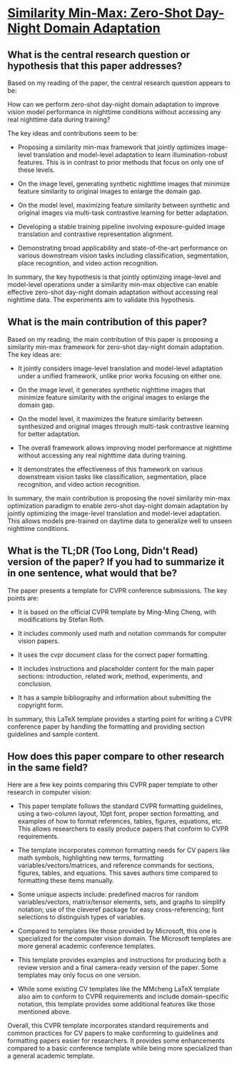 # [Similarity Min-Max: Zero-Shot Day-Night Domain Adaptation](https://arxiv.org/abs/2307.08779)

## What is the central research question or hypothesis that this paper addresses?

 Based on my reading of the paper, the central research question appears to be: 

How can we perform zero-shot day-night domain adaptation to improve vision model performance in nighttime conditions without accessing any real nighttime data during training?

The key ideas and contributions seem to be:

- Proposing a similarity min-max framework that jointly optimizes image-level translation and model-level adaptation to learn illumination-robust features. This is in contrast to prior methods that focus on only one of these levels.

- On the image level, generating synthetic nighttime images that minimize feature similarity to original images to enlarge the domain gap. 

- On the model level, maximizing feature similarity between synthetic and original images via multi-task contrastive learning for better adaptation.

- Developing a stable training pipeline involving exposure-guided image translation and contrastive representation alignment.

- Demonstrating broad applicability and state-of-the-art performance on various downstream vision tasks including classification, segmentation, place recognition, and video action recognition.

In summary, the key hypothesis is that jointly optimizing image-level and model-level operations under a similarity min-max objective can enable effective zero-shot day-night domain adaptation without accessing real nighttime data. The experiments aim to validate this hypothesis.


## What is the main contribution of this paper?

 Based on my reading, the main contribution of this paper is proposing a similarity min-max framework for zero-shot day-night domain adaptation. The key ideas are:

- It jointly considers image-level translation and model-level adaptation under a unified framework, unlike prior works focusing on either one. 

- On the image level, it generates synthetic nighttime images that minimize feature similarity with the original images to enlarge the domain gap. 

- On the model level, it maximizes the feature similarity between synthesized and original images through multi-task contrastive learning for better adaptation.

- The overall framework allows improving model performance at nighttime without accessing any real nighttime data during training.

- It demonstrates the effectiveness of this framework on various downstream vision tasks like classification, segmentation, place recognition, and video action recognition.

In summary, the main contribution is proposing the novel similarity min-max optimization paradigm to enable zero-shot day-night domain adaptation by jointly optimizing the image-level translation and model-level adaptation. This allows models pre-trained on daytime data to generalize well to unseen nighttime conditions.


## What is the TL;DR (Too Long, Didn't Read) version of the paper? If you had to summarize it in one sentence, what would that be?

 The paper presents a template for CVPR conference submissions. The key points are:

- It is based on the official CVPR template by Ming-Ming Cheng, with modifications by Stefan Roth. 

- It includes commonly used math and notation commands for computer vision papers.

- It uses the cvpr document class for the correct paper formatting. 

- It includes instructions and placeholder content for the main paper sections: introduction, related work, method, experiments, and conclusion.

- It has a sample bibliography and information about submitting the copyright form.

In summary, this LaTeX template provides a starting point for writing a CVPR conference paper by handling the formatting and providing section guidelines and sample content.


## How does this paper compare to other research in the same field?

 Here are a few key points comparing this CVPR paper template to other research in computer vision:

- This paper template follows the standard CVPR formatting guidelines, using a two-column layout, 10pt font, proper section formatting, and examples of how to format references, tables, figures, equations, etc. This allows researchers to easily produce papers that conform to CVPR requirements.

- The template incorporates common formatting needs for CV papers like math symbols, highlighting new terms, formatting variables/vectors/matrices, and reference commands for sections, figures, tables, and equations. This saves authors time compared to formatting these items manually.

- Some unique aspects include: predefined macros for random variables/vectors, matrix/tensor elements, sets, and graphs to simplify notation; use of the cleveref package for easy cross-referencing; font selections to distinguish types of variables.

- Compared to templates like those provided by Microsoft, this one is specialized for the computer vision domain. The Microsoft templates are more general academic conference templates.

- This template provides examples and instructions for producing both a review version and a final camera-ready version of the paper. Some templates may only focus on one version.

- While some existing CV templates like the MMcheng LaTeX template also aim to conform to CVPR requirements and include domain-specific notation, this template provides some additional features like those mentioned above.

Overall, this CVPR template incorporates standard requirements and common practices for CV papers to make conforming to guidelines and formatting papers easier for researchers. It provides some enhancements compared to a basic conference template while being more specialized than a general academic template.
